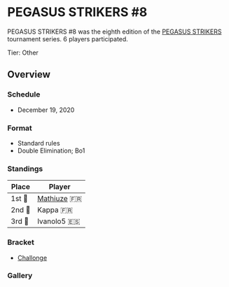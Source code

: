 # PEGASUS STRIKERS #8

PEGASUS STRIKERS #8 was the eighth edition of the [PEGASUS STRIKERS](pegasusmain.md)
tournament series. 6 players participated.

Tier: Other

## Overview

### Schedule
- December 19, 2020

### Format
- Standard rules
- Double Elimination; Bo1

### Standings

|Place|Player|
|-|-|
|1st :1st_place_medal:|[Mathiuze](../../players/french/mathiuze.md) :fr:|
|2nd :2nd_place_medal:|Kappa :fr:|
|3rd :3rd_place_medal:|Ivanolo5 :es:|

### Bracket
- [Challonge](https://challonge.com/Strikers2013_8)

### Gallery